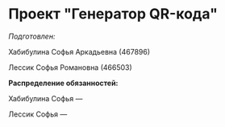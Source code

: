 # Проект "Генератор QR-кода"
*Подготовлен:*

Хабибулина Софья Аркадьевна (467896)

Лессик Софья Романовна (466503)

**Распределение обязанностей:**

Хабибулина Софья —

Лессик Софья —
